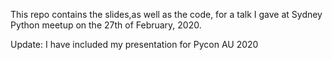 This repo contains the slides,as well as the code, for a talk I gave at Sydney Python meetup on the 27th of February, 2020.

Update: I have included my presentation for Pycon AU 2020
